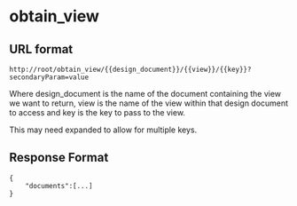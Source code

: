 # obtain_view

## URL format

    http://root/obtain_view/{{design_document}}/{{view}}/{{key}}?secondaryParam=value

Where design_document is the name of the document containing the view we want to return,
view is the name of the view within that design document to access and key is the key to pass to the view.

This may need expanded to allow for multiple keys.

## Response Format

    {
        "documents":[...]
    }